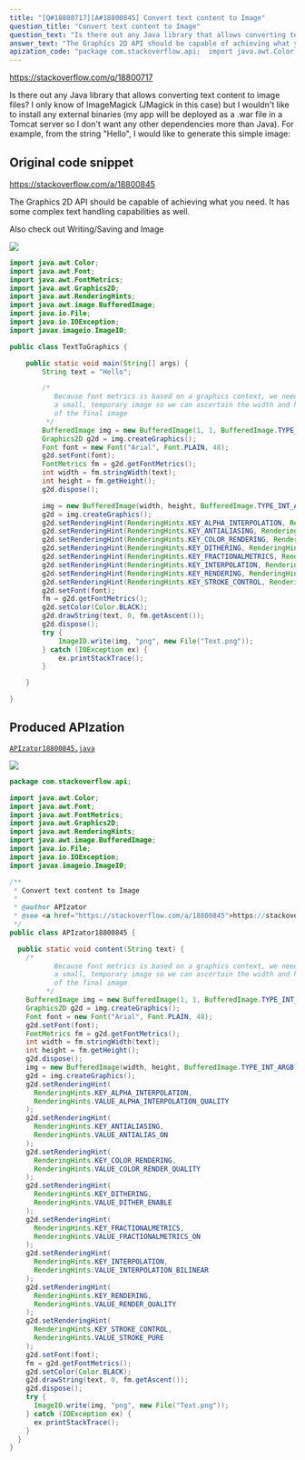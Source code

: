 ```yaml
---
title: "[Q#18800717][A#18800845] Convert text content to Image"
question_title: "Convert text content to Image"
question_text: "Is there out any Java library that allows converting text content to image files? I only know of ImageMagick (JMagick in this case) but I wouldn't like to install any external binaries (my app will be deployed as a .war file in a Tomcat server so I don't want any other dependencies more than Java). For example, from the string \"Hello\", I would like to generate this simple image:"
answer_text: "The Graphics 2D API should be capable of achieving what you need.  It has some complex text handling capabilities as well.  Also check out Writing/Saving and Image"
apization_code: "package com.stackoverflow.api;  import java.awt.Color; import java.awt.Font; import java.awt.FontMetrics; import java.awt.Graphics2D; import java.awt.RenderingHints; import java.awt.image.BufferedImage; import java.io.File; import java.io.IOException; import javax.imageio.ImageIO;  /**  * Convert text content to Image  *  * @author APIzator  * @see <a href=\"https://stackoverflow.com/a/18800845\">https://stackoverflow.com/a/18800845</a>  */ public class APIzator18800845 {    public static void content(String text) {     /*            Because font metrics is based on a graphics context, we need to create            a small, temporary image so we can ascertain the width and height            of the final image          */     BufferedImage img = new BufferedImage(1, 1, BufferedImage.TYPE_INT_ARGB);     Graphics2D g2d = img.createGraphics();     Font font = new Font(\"Arial\", Font.PLAIN, 48);     g2d.setFont(font);     FontMetrics fm = g2d.getFontMetrics();     int width = fm.stringWidth(text);     int height = fm.getHeight();     g2d.dispose();     img = new BufferedImage(width, height, BufferedImage.TYPE_INT_ARGB);     g2d = img.createGraphics();     g2d.setRenderingHint(       RenderingHints.KEY_ALPHA_INTERPOLATION,       RenderingHints.VALUE_ALPHA_INTERPOLATION_QUALITY     );     g2d.setRenderingHint(       RenderingHints.KEY_ANTIALIASING,       RenderingHints.VALUE_ANTIALIAS_ON     );     g2d.setRenderingHint(       RenderingHints.KEY_COLOR_RENDERING,       RenderingHints.VALUE_COLOR_RENDER_QUALITY     );     g2d.setRenderingHint(       RenderingHints.KEY_DITHERING,       RenderingHints.VALUE_DITHER_ENABLE     );     g2d.setRenderingHint(       RenderingHints.KEY_FRACTIONALMETRICS,       RenderingHints.VALUE_FRACTIONALMETRICS_ON     );     g2d.setRenderingHint(       RenderingHints.KEY_INTERPOLATION,       RenderingHints.VALUE_INTERPOLATION_BILINEAR     );     g2d.setRenderingHint(       RenderingHints.KEY_RENDERING,       RenderingHints.VALUE_RENDER_QUALITY     );     g2d.setRenderingHint(       RenderingHints.KEY_STROKE_CONTROL,       RenderingHints.VALUE_STROKE_PURE     );     g2d.setFont(font);     fm = g2d.getFontMetrics();     g2d.setColor(Color.BLACK);     g2d.drawString(text, 0, fm.getAscent());     g2d.dispose();     try {       ImageIO.write(img, \"png\", new File(\"Text.png\"));     } catch (IOException ex) {       ex.printStackTrace();     }   } }"
---
```


https://stackoverflow.com/q/18800717

Is there out any Java library that allows converting text content to image files? I only know of ImageMagick (JMagick in this case) but I wouldn&#x27;t like to install any external binaries (my app will be deployed as a .war file in a Tomcat server so I don&#x27;t want any other dependencies more than Java).
For example, from the string &quot;Hello&quot;, I would like to generate this simple image:




## Original code snippet

https://stackoverflow.com/a/18800845

The Graphics 2D API should be capable of achieving what you need.  It has some complex text handling capabilities as well.

Also check out Writing/Saving and Image

<div class="code-logo"><img src="/stackoverflow.png" /></div>

```java
import java.awt.Color;
import java.awt.Font;
import java.awt.FontMetrics;
import java.awt.Graphics2D;
import java.awt.RenderingHints;
import java.awt.image.BufferedImage;
import java.io.File;
import java.io.IOException;
import javax.imageio.ImageIO;

public class TextToGraphics {

    public static void main(String[] args) {
        String text = "Hello";

        /*
           Because font metrics is based on a graphics context, we need to create
           a small, temporary image so we can ascertain the width and height
           of the final image
         */
        BufferedImage img = new BufferedImage(1, 1, BufferedImage.TYPE_INT_ARGB);
        Graphics2D g2d = img.createGraphics();
        Font font = new Font("Arial", Font.PLAIN, 48);
        g2d.setFont(font);
        FontMetrics fm = g2d.getFontMetrics();
        int width = fm.stringWidth(text);
        int height = fm.getHeight();
        g2d.dispose();

        img = new BufferedImage(width, height, BufferedImage.TYPE_INT_ARGB);
        g2d = img.createGraphics();
        g2d.setRenderingHint(RenderingHints.KEY_ALPHA_INTERPOLATION, RenderingHints.VALUE_ALPHA_INTERPOLATION_QUALITY);
        g2d.setRenderingHint(RenderingHints.KEY_ANTIALIASING, RenderingHints.VALUE_ANTIALIAS_ON);
        g2d.setRenderingHint(RenderingHints.KEY_COLOR_RENDERING, RenderingHints.VALUE_COLOR_RENDER_QUALITY);
        g2d.setRenderingHint(RenderingHints.KEY_DITHERING, RenderingHints.VALUE_DITHER_ENABLE);
        g2d.setRenderingHint(RenderingHints.KEY_FRACTIONALMETRICS, RenderingHints.VALUE_FRACTIONALMETRICS_ON);
        g2d.setRenderingHint(RenderingHints.KEY_INTERPOLATION, RenderingHints.VALUE_INTERPOLATION_BILINEAR);
        g2d.setRenderingHint(RenderingHints.KEY_RENDERING, RenderingHints.VALUE_RENDER_QUALITY);
        g2d.setRenderingHint(RenderingHints.KEY_STROKE_CONTROL, RenderingHints.VALUE_STROKE_PURE);
        g2d.setFont(font);
        fm = g2d.getFontMetrics();
        g2d.setColor(Color.BLACK);
        g2d.drawString(text, 0, fm.getAscent());
        g2d.dispose();
        try {
            ImageIO.write(img, "png", new File("Text.png"));
        } catch (IOException ex) {
            ex.printStackTrace();
        }

    }

}
```

## Produced APIzation

[`APIzator18800845.java`](https://github.com/pasqualesalza/apization/raw/main/data/search/APIzator18800845.java)

<div class="code-logo"><img src="/apizator.png" /></div>

```java
package com.stackoverflow.api;

import java.awt.Color;
import java.awt.Font;
import java.awt.FontMetrics;
import java.awt.Graphics2D;
import java.awt.RenderingHints;
import java.awt.image.BufferedImage;
import java.io.File;
import java.io.IOException;
import javax.imageio.ImageIO;

/**
 * Convert text content to Image
 *
 * @author APIzator
 * @see <a href="https://stackoverflow.com/a/18800845">https://stackoverflow.com/a/18800845</a>
 */
public class APIzator18800845 {

  public static void content(String text) {
    /*
           Because font metrics is based on a graphics context, we need to create
           a small, temporary image so we can ascertain the width and height
           of the final image
         */
    BufferedImage img = new BufferedImage(1, 1, BufferedImage.TYPE_INT_ARGB);
    Graphics2D g2d = img.createGraphics();
    Font font = new Font("Arial", Font.PLAIN, 48);
    g2d.setFont(font);
    FontMetrics fm = g2d.getFontMetrics();
    int width = fm.stringWidth(text);
    int height = fm.getHeight();
    g2d.dispose();
    img = new BufferedImage(width, height, BufferedImage.TYPE_INT_ARGB);
    g2d = img.createGraphics();
    g2d.setRenderingHint(
      RenderingHints.KEY_ALPHA_INTERPOLATION,
      RenderingHints.VALUE_ALPHA_INTERPOLATION_QUALITY
    );
    g2d.setRenderingHint(
      RenderingHints.KEY_ANTIALIASING,
      RenderingHints.VALUE_ANTIALIAS_ON
    );
    g2d.setRenderingHint(
      RenderingHints.KEY_COLOR_RENDERING,
      RenderingHints.VALUE_COLOR_RENDER_QUALITY
    );
    g2d.setRenderingHint(
      RenderingHints.KEY_DITHERING,
      RenderingHints.VALUE_DITHER_ENABLE
    );
    g2d.setRenderingHint(
      RenderingHints.KEY_FRACTIONALMETRICS,
      RenderingHints.VALUE_FRACTIONALMETRICS_ON
    );
    g2d.setRenderingHint(
      RenderingHints.KEY_INTERPOLATION,
      RenderingHints.VALUE_INTERPOLATION_BILINEAR
    );
    g2d.setRenderingHint(
      RenderingHints.KEY_RENDERING,
      RenderingHints.VALUE_RENDER_QUALITY
    );
    g2d.setRenderingHint(
      RenderingHints.KEY_STROKE_CONTROL,
      RenderingHints.VALUE_STROKE_PURE
    );
    g2d.setFont(font);
    fm = g2d.getFontMetrics();
    g2d.setColor(Color.BLACK);
    g2d.drawString(text, 0, fm.getAscent());
    g2d.dispose();
    try {
      ImageIO.write(img, "png", new File("Text.png"));
    } catch (IOException ex) {
      ex.printStackTrace();
    }
  }
}

```